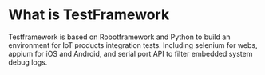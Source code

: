 # What is TestFramework
Testframework is based on Robotframework and Python to build an environment for IoT products integration tests.
Including selenium for webs, appium for iOS and Android, and serial port API to filter embedded system debug logs.
